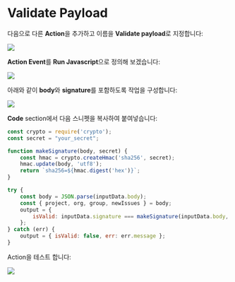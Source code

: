 # Validate Payload

다음으로 다른 **Action**을 추가하고 이름을 **Validate payload**로 지정합니다:

![](https://partner-workshop-assets.s3.us-east-2.amazonaws.com/zappier-validate-payload-main.png)

**Action Event**를 **Run Javascript**으로 정의해 보겠습니다:

![](https://partner-workshop-assets.s3.us-east-2.amazonaws.com/zappier-validate-payload-script.png)

아래와 같이 **body**와 **signature**를 포함하도록 작업을 구성합니다:

![](https://partner-workshop-assets.s3.us-east-2.amazonaws.com/zappier-validate-payload-setup.png)

**Code** section에서 다음 스니펫을 복사하여 붙여넣습니다:

```javascript
const crypto = require('crypto');
const secret = "your_secret";

function makeSignature(body, secret) {
    const hmac = crypto.createHmac('sha256', secret);
    hmac.update(body, 'utf8');
    return `sha256=${hmac.digest('hex')}`;
}

try {
    const body = JSON.parse(inputData.body);
    const { project, org, group, newIssues } = body;
    output = { 
        isValid: inputData.signature === makeSignature(inputData.body, secret)
    };
} catch (err) {
    output = { isValid: false, err: err.message };
}
```

Action을 테스트 합니다:

![](https://partner-workshop-assets.s3.us-east-2.amazonaws.com/zappier-validate-payload-test.png)
